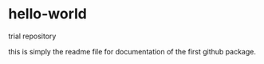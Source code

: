 # hello-world
trial repository

this is simply the readme file for documentation of the first github package.
